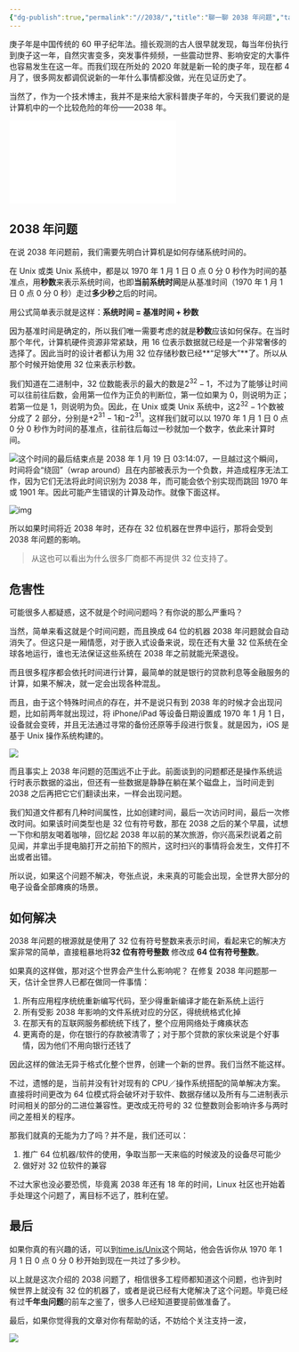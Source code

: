 ```yaml
---
{"dg-publish":true,"permalink":"//2038/","title":"聊一聊 2038 年问题","tags":["其他"]}
---
```



庚子年是中国传统的 60 甲子纪年法。擅长观测的古人很早就发现，每当年份执行到庚子这一年，自然灾害变多，突发事件频频，一些震动世界、影响安定的大事件也容易发生在这一年。而我们现在所处的 2020 年就是新一轮的庚子年，现在都 4 月了，很多网友都调侃说新的一年什么事情都没做，光在见证历史了。

当然了，作为一个技术博主，我并不是来给大家科普庚子年的，今天我们要说的是计算机中的一个比较危险的年份——2038 年。

<iframe src="//player.bilibili.com/player.html?aid=285254446&bvid=BV1Qf4y1U7sR&cid=178767205&page=1" scrolling="no" border="0" frameborder="no" framespacing="0" allowfullscreen="true"> </iframe>

## 2038 年问题

在说 2038 年问题前，我们需要先明白计算机是如何存储系统时间的。

在 Unix 或类 Unix 系统中，都是以 1970 年 1 月 1 日 0 点 0 分 0 秒作为时间的基准点，用**秒数**来表示系统时间，也即**当前系统时间**是从基准时间（1970 年 1 月 1 日 0 点 0 分 0 秒）走过**多少秒**之后的时间。

用公式简单表示就是这样：**系统时间 = 基准时间 + 秒数**

因为基准时间是确定的，所以我们唯一需要考虑的就是**秒数**应该如何保存。在当时那个年代，计算机硬件资源非常紧缺，用 16 位表示数据就已经是一个非常奢侈的选择了。因此当时的设计者都认为用 32 位存储秒数已经**“足够大”**了。所以从那个时候开始使用 32 位来表示秒数。

我们知道在二进制中，32 位数能表示的最大的数是$2^{32}-1$，不过为了能够让时间可以往前往后数，会用第一位作为正负的判断位，第一位如果为 0，则说明为正；若第一位是 1，则说明为负。因此，在 Unix 或类 Unix 系统中，这$2^{32}-1$个数被分成了 2 部分，分别是$+2^{31}-1$和$-2^{31}$。这样我们就可以以 1970 年 1 月 1 日 0 点 0 分 0 秒作为时间的基准点，往前往后每过一秒就加一个数字，依此来计算时间。

![](https://cdn.ytools.xyz/uPic/007S8ZIlgy1gdtcwxgmw6j31r00js0zp.jpg)这个时间的最后结束点是 2038 年 1 月 19 日 03:14:07，一旦越过这个瞬间，时间将会“绕回”（wrap around）且在内部被表示为一个负数，并造成程序无法工作，因为它们无法将此时间识别为 2038 年，而可能会依个别实现而跳回 1970 年或 1901 年。因此可能产生错误的计算及动作。就像下面这样。

![img](https://cdn.ytools.xyz/uPic/007S8ZIlgy1gdtd16mk3ag30b403mdh7.gif)

所以如果时间将近 2038 年时，还存在 32 位机器在世界中运行，那将会受到 2038 年问题的影响。

> 从这也可以看出为什么很多厂商都不再提供 32 位支持了。

## 危害性

可能很多人都疑惑，这不就是个时间问题吗？有你说的那么严重吗？

当然，简单来看这就是个时间问题，而且换成 64 位的机器 2038 年问题就会自动消失了。但这只是一厢情愿，对于嵌入式设备来说，现在还有大量 32 位系统在全球各地运行，谁也无法保证这些系统在 2038 年之前就能光荣退役。

而且很多程序都会依托时间进行计算，最简单的就是银行的贷款利息等金融服务的计算，如果不解决，就一定会出现各种混乱。

而且，由于这个特殊时间点的存在，并不是说只有到 2038 年的时候才会出现问题，比如前两年就出现过，将 iPhone/iPad 等设备日期设置成 1970 年 1 月 1 日，设备就会变砖，并且无法通过寻常的备份还原等手段进行恢复。就是因为，iOS 是基于 Unix 操作系统构建的。

![](https://cdn.ytools.xyz/uPic/007S8ZIlgy1gdtdi6gzdjj318k0k47ak.jpg)

而且事实上 2038 年问题的范围远不止于此。前面谈到的问题都还是操作系统运行时表示数据的溢出，但还有一些数据是静静在躺在某个磁盘上，当时间走到 2038 之后再把它它们翻读出来，一样会出现问题。

我们知道文件都有几种时间属性，比如创建时间，最后一次访问时间，最后一次修改时间。如果该时间类型也是 32 位有符号数，那在 2038 之后的某个早晨，试想一下你和朋友喝着咖啡，回忆起 2038 年以前的某次旅游，你兴高采烈说着之前见闻，并拿出手提电脑打开之前拍下的照片，这时扫兴的事情将会发生，文件打不出或者出错。

所以说，如果这个问题不解决，夸张点说，未来真的可能会出现，全世界大部分的电子设备全部瘫痪的场景。

## 如何解决

2038 年问题的根源就是使用了 32 位有符号整数来表示时间，看起来它的解决方案非常的简单，直接粗暴地将**32 位有符号整数** 修改成 **64 位有符号整数**。

如果真的这样做，那对这个世界会产生什么影响呢？ 在修复 2038 年问题那一天，估计全世界人已都在做同一件事情：

1. 所有应用程序统统重新编写代码，至少得重新编译才能在新系统上运行
2. 所有受影 2038 年影响的文件系统对应的分区，得统统格式化掉
3. 在那天有的互联网服务都统统下线了，整个应用网络处于瘫痪状态
4. 更离奇的是，你在银行的存款被清零了；对于那个贷款的家伙来说是个好事情，因为他们不用向银行还钱了

因此这样的做法无异于格式化整个世界，创建一个新的世界。我们当然不能这样。

不过，遗憾的是，当前并没有针对现有的 CPU／操作系统搭配的简单解决方案。直接将时间更改为 64 位模式将会破坏对于软件、数据存储以及所有与二进制表示时间相关的部分的二进位兼容性。更改成无符号的 32 位整数则会影响许多与两时间之差相关的程序。

那我们就真的无能为力了吗？并不是，我们还可以：

1. 推广 64 位机器/软件的使用，争取当那一天来临的时候波及的设备尽可能少
2. 做好对 32 位软件的兼容

不过大家也没必要恐慌，毕竟离 2038 年还有 18 年的时间，Linux 社区也开始着手处理这个问题了，离目标不远了，胜利在望。

## 最后

如果你真的有兴趣的话，可以到[time.is/Unix](https://time.is/Unix)这个网站，他会告诉你从 1970 年 1 月 1 日 0 点 0 分 0 秒开始到现在一共过了多少秒。

以上就是这次介绍的 2038 问题了，相信很多工程师都知道这个问题，也许到时候世界上就没有 32 位的机器了，或者是说已经有大佬解决了这个问题。毕竟已经有过**千年虫问题**的前车之鉴了，很多人已经知道要提前做准备了。

最后，如果你觉得我的文章对你有帮助的话，不妨给个关注支持一波，

![](https://cdn.ytools.xyz/uPic/007S8ZIlgy1gdteuu7pdxj30go0goabc.jpg)
